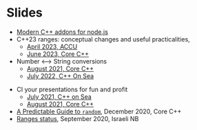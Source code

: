 # Slides

<div class="r-stack">

<div class="fragment fade-out" data-fragment-index="0">

- [Modern C++ addons for node.js](modern-js-addons/js_addons.md)
- C++23 ranges: conceptual changes and useful practicalities,
  - [April 2023, ACCU](ranges_23/ranges.md)
  - [June 2023, Core C++](ranges_23/corecpp.md)
- Number ⟷ String conversions
  - [August 2021, Core C++](number-string-core-cpp/number_string.md)
  - [July 2022, C++ On Sea](number-string-cpp-on-sea/number_string.md)

</div>

<div class="fragment" data-fragment-index="0" style="height: 100%;">

- CI your presentations for fun and profit
  - [July 2021, C++ on Sea](presentation-ci-cpp-on-sea/presentation_ci.md)
  - [August 2021, Core C++](presentation-ci-core-cpp/presentation_ci.md)
- [A Predictable Guide to `random`](predictable-guide-to-random/random.md), December 2020, Core C++
- [Ranges status](ranges-status/ranges.md), September 2020, Israeli NB

</div>

</div>
